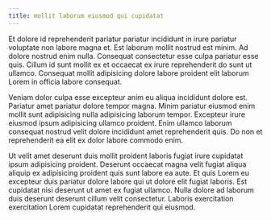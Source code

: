 ```yaml
---
title: mollit laborum eiusmod qui cupidatat
---
```


Et dolore id reprehenderit pariatur pariatur incididunt in irure pariatur voluptate non labore magna et. Est laborum mollit nostrud est minim. Ad dolore nostrud enim nulla. Consequat consectetur esse culpa pariatur esse quis. Cillum id sunt mollit ex et occaecat ex irure reprehenderit do sunt ut ullamco. Consequat mollit adipisicing dolore labore proident elit laborum Lorem in officia labore consequat.

Veniam dolor culpa esse excepteur anim eu aliqua incididunt dolore est. Pariatur amet pariatur dolore tempor magna. Minim pariatur eiusmod enim mollit sunt adipisicing nulla adipisicing laborum tempor. Excepteur irure eiusmod ipsum adipisicing ullamco proident. Enim ullamco laborum consequat nostrud velit dolore incididunt amet reprehenderit quis. Do non et reprehenderit ea elit ex dolor labore commodo enim.

Ut velit amet deserunt duis mollit proident laboris fugiat irure cupidatat ipsum adipisicing proident. Deserunt occaecat magna velit fugiat aliqua aliquip ex adipisicing proident quis sunt labore ea aute. Et quis Lorem eu excepteur duis pariatur dolore labore qui ut dolore elit fugiat laboris. Est cupidatat nisi deserunt ut amet ex fugiat ullamco. Nulla dolore ad laborum duis deserunt deserunt cillum velit consectetur. Laboris exercitation exercitation Lorem cupidatat reprehenderit qui eiusmod.